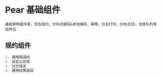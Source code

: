 # Pear 基础组件
```
基础架构组件库，包含规约、分布式缓存&本地缓存、幂等、日志打印、分布式ID、消息队列等组件包
```
## 规约组件
```markdown
1. 通用错误码
2. 自定义异常
3. 分页请求
4. 通用结果返回
```
